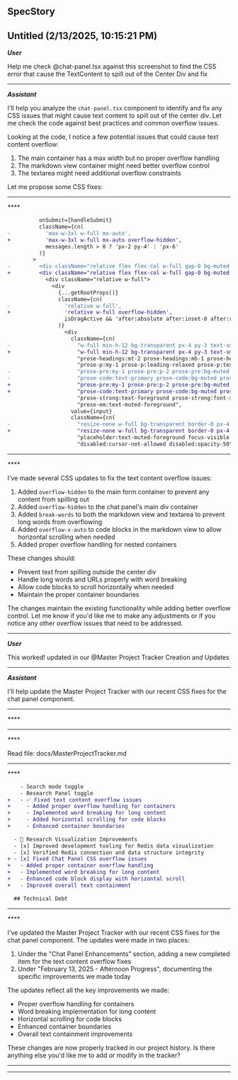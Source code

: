 ## SpecStory

## Untitled (2/13/2025, 10:15:21 PM)

_**User**_

Help me check @chat-panel.tsx against this screenshot to find the CSS error that cause the TextContent to spill out of the Center Div and fix

---

_**Assistant**_

I'll help you analyze the `chat-panel.tsx` component to identify and fix any CSS issues that might cause text content to spill out of the center div. Let me check the code against best practices and common overflow issues.

Looking at the code, I notice a few potential issues that could cause text content overflow:

1. The main container has a max width but no proper overflow handling
2. The markdown view container might need better overflow control
3. The textarea might need additional overflow constraints

Let me propose some CSS fixes:

---

_****_

```diff
          onSubmit={handleSubmit}
          className={cn(
-           'max-w-3xl w-full mx-auto',
+           'max-w-3xl w-full mx-auto overflow-hidden',
            messages.length > 0 ? 'px-2 py-4' : 'px-6'
          )}
        >
-         <div className="relative flex flex-col w-full gap-0 bg-muted rounded-3xl border border-input">
+         <div className="relative flex flex-col w-full gap-0 bg-muted rounded-3xl border border-input overflow-hidden">
            <div className="relative w-full">
              <div
                {...getRootProps()}
                className={cn(
-                 'relative w-full',
+                 'relative w-full overflow-hidden',
                  isDragActive && 'after:absolute after:inset-0 after:rounded-3xl after:border-2 after:border-dashed after:border-primary after:bg-primary/5 after:z-50'
                )}
                  <div 
                    className={cn(
-                     "w-full min-h-12 bg-transparent px-4 py-3 text-sm prose prose-sm max-w-none dark:prose-invert overflow-y-auto",
+                     "w-full min-h-12 bg-transparent px-4 py-3 text-sm prose prose-sm max-w-none dark:prose-invert overflow-y-auto break-words",
                      "prose-headings:mt-2 prose-headings:mb-1 prose-headings:text-foreground",
                      "prose-p:my-1 prose-p:leading-relaxed prose-p:text-muted-foreground",
-                     "prose-pre:my-1 prose-pre:p-2 prose-pre:bg-muted prose-pre:text-foreground",
-                     "prose-code:text-primary prose-code:bg-muted prose-code:p-1 prose-code:rounded",
+                     "prose-pre:my-1 prose-pre:p-2 prose-pre:bg-muted prose-pre:text-foreground prose-pre:overflow-x-auto",
+                     "prose-code:text-primary prose-code:bg-muted prose-code:p-1 prose-code:rounded prose-code:break-words",
                      "prose-strong:text-foreground prose-strong:font-semibold",
                      "prose-em:text-muted-foreground",
                    value={input}
                    className={cn(
-                     "resize-none w-full bg-transparent border-0 px-4 py-3 text-sm",
+                     "resize-none w-full bg-transparent border-0 px-4 py-3 text-sm break-words",
                      "placeholder:text-muted-foreground focus-visible:outline-none",
                      "disabled:cursor-not-allowed disabled:opacity-50",
```

---

_****_



I've made several CSS updates to fix the text content overflow issues:

1. Added `overflow-hidden` to the main form container to prevent any content from spilling out
2. Added `overflow-hidden` to the chat panel's main div container
3. Added `break-words` to both the markdown view and textarea to prevent long words from overflowing
4. Added `overflow-x-auto` to code blocks in the markdown view to allow horizontal scrolling when needed
5. Added proper overflow handling for nested containers

These changes should:
- Prevent text from spilling outside the center div
- Handle long words and URLs properly with word breaking
- Allow code blocks to scroll horizontally when needed
- Maintain the proper container boundaries

The changes maintain the existing functionality while adding better overflow control. Let me know if you'd like me to make any adjustments or if you notice any other overflow issues that need to be addressed.

---

_**User**_

This worked! updated in our @Master Project Tracker Creation and Updates 

---

_**Assistant**_

I'll help update the Master Project Tracker with our recent CSS fixes for the chat panel component.

---

_****_



---

_****_

Read file: docs/MasterProjectTracker.md

---

_****_

```diff
    - Search mode toggle
    - Research Panel toggle
+   - ✅ Fixed text content overflow issues
+     - Added proper overflow handling for containers
+     - Implemented word breaking for long content
+     - Added horizontal scrolling for code blocks
+     - Enhanced container boundaries
  
  - 🔄 Research Visualization Improvements
  - [x] Improved development tooling for Redis data visualization
  - [x] Verified Redis connection and data structure integrity
+ - [x] Fixed Chat Panel CSS overflow issues
+   - Added proper container overflow handling
+   - Implemented word breaking for long content
+   - Enhanced code block display with horizontal scroll
+   - Improved overall text containment
  
  ## Technical Debt
```

---

_****_



I've updated the Master Project Tracker with our recent CSS fixes for the chat panel component. The updates were made in two places:

1. Under the "Chat Panel Enhancements" section, adding a new completed item for the text content overflow fixes
2. Under "February 13, 2025 - Afternoon Progress", documenting the specific improvements we made today

The updates reflect all the key improvements we made:
- Proper overflow handling for containers
- Word breaking implementation for long content
- Horizontal scrolling for code blocks
- Enhanced container boundaries
- Overall text containment improvements

These changes are now properly tracked in our project history. Is there anything else you'd like me to add or modify in the tracker?

---



---

